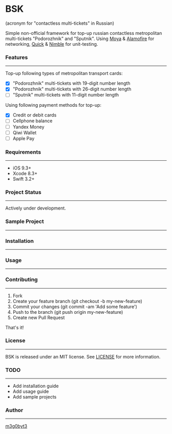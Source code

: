 # BSK
(acronym for "contactless multi-tickets" in Russian)

Simple non-official framework for top-up russian contactless metropolitan multi-tickets "Podorozhnik" and "Sputnik".
Using [Moya] & [Alamofire] for networking, [Quick] & [Nimble] for unit-testing.
 
### Features
***
Top-up following types of metropolitan transport cards:
- [x] "Podorozhnik" multi-tickets with 19-digit number length
- [x] "Podorozhnik" multi-tickets with 26-digit number length
- [ ] "Sputnik" multi-tickets with 11-digit number length

Using following payment methods for top-up:
- [x] Credit or debit cards
- [ ] Cellphone balance
- [ ] Yandex Money
- [ ] Qiwi Wallet
- [ ] Apple Pay

### Requirements
***
* iOS 9.3+
* Xcode 8.3+
* Swift 3.2+

###  Project Status
***
Actively under development.

###  Sample Project
***

###  Installation
***

###  Usage
***

###  Contributing
***
1. Fork
2. Create your feature branch (git checkout -b my-new-feature)
3. Commit your changes (git commit -am 'Add some feature')
4. Push to the branch (git push origin my-new-feature)
5. Create new Pull Request

That's it!

###  License
***
BSK is released under an MIT license. See [LICENSE] for more information.

###  TODO
***
* Add installation guide
* Add usage guide
* Add sample projects

###  Author
***
[m3g0byt3]

[//]: #
[m3g0byt3]: <https://github.com/m3g0byt3>
[Moya]: <https://github.com/Moya>
[Alamofire]: <https://github.com/Alamofire/Alamofire>
[Quick]: <https://github.com/Quick/Quick>
[Nimble]: <https://github.com/Quick/Nimble>
[LICENSE]: <https://github.com/m3g0byt3/BSK/blob/master/LICENSE.txt>
[ispp.spbmetropoliten.ru]: <http://ispp.spbmetropoliten.ru>
